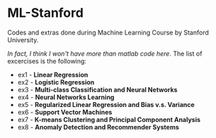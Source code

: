 # ML-Stanford
Codes and extras done during Machine Learning Course by Stanford University.

*In fact, I think I won't have more than matlab code here*. The list of excercises is the following:

 - ex1 - **Linear Regression**
 - ex2 - **Logistic Regression**
 - ex3 - **Multi-class Classification and Neural Networks**
 - ex4 - **Neural Networks Learning** 
 - ex5 - **Regularized Linear Regression and Bias v.s. Variance**
 - ex6 - **Support Vector Machines**
 - ex7 - **K-means Clustering and Principal Component Analysis**
 - ex8 - **Anomaly Detection and Recommender Systems**
